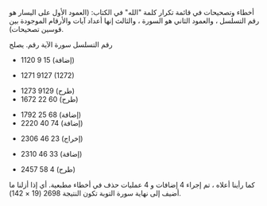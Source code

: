 
أخطاء وتصحيحات في قائمة تكرار كلمة "الله" في الكتاب:
(العمود الأول على اليسار هو رقم التسلسل ، والعمود الثاني هو السورة ، والثالث
إنها أعداد آيات والأرقام الموجودة بين قوسين تصحيحات).

رقم التسلسل سورة الآية رقم. يصلح
+ 1120 9 15 (إضافة)
* 1271 9127 (1272)
- 1273 9129 (طرح)
- 1672 22 60 (طرح)
+ 1792 25 68 (إضافة)
+ 2220 40 74 (إضافة)
- 2306 46 23 (إخراج)
+ 2310 46 33 (إضافة)
- 2457 58 4 (طرح)

كما رأينا أعلاه ، تم إجراء 4 إضافات و 4 عمليات حذف في أخطاء مطبعية.
أي إذا أزلنا ما أضيف إلى نهاية سورة التوبة تكون النتيجة 2698 (19 × 142).
